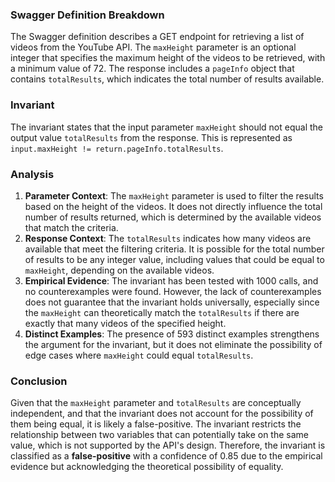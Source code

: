 ### Swagger Definition Breakdown
The Swagger definition describes a GET endpoint for retrieving a list of videos from the YouTube API. The `maxHeight` parameter is an optional integer that specifies the maximum height of the videos to be retrieved, with a minimum value of 72. The response includes a `pageInfo` object that contains `totalResults`, which indicates the total number of results available.

### Invariant
The invariant states that the input parameter `maxHeight` should not equal the output value `totalResults` from the response. This is represented as `input.maxHeight != return.pageInfo.totalResults`.

### Analysis
1. **Parameter Context**: The `maxHeight` parameter is used to filter the results based on the height of the videos. It does not directly influence the total number of results returned, which is determined by the available videos that match the criteria.
2. **Response Context**: The `totalResults` indicates how many videos are available that meet the filtering criteria. It is possible for the total number of results to be any integer value, including values that could be equal to `maxHeight`, depending on the available videos.
3. **Empirical Evidence**: The invariant has been tested with 1000 calls, and no counterexamples were found. However, the lack of counterexamples does not guarantee that the invariant holds universally, especially since the `maxHeight` can theoretically match the `totalResults` if there are exactly that many videos of the specified height.
4. **Distinct Examples**: The presence of 593 distinct examples strengthens the argument for the invariant, but it does not eliminate the possibility of edge cases where `maxHeight` could equal `totalResults`.

### Conclusion
Given that the `maxHeight` parameter and `totalResults` are conceptually independent, and that the invariant does not account for the possibility of them being equal, it is likely a false-positive. The invariant restricts the relationship between two variables that can potentially take on the same value, which is not supported by the API's design. Therefore, the invariant is classified as a **false-positive** with a confidence of 0.85 due to the empirical evidence but acknowledging the theoretical possibility of equality.
